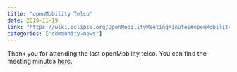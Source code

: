 ```yaml
---
title: "openMobility Telco"
date: 2019-11-19
link: "https://wiki.eclipse.org/OpenMobilityMeetingMinutes#openMobility_Telco_.28Nov.2C_19_2019.29"
categories: ["community-news"]
---
```

Thank you for attending the last openMobility telco. You can find the meeting minutes [here](https://wiki.eclipse.org/OpenMobilityMeetingMinutes#openMobility_Telco_.28Nov.2C_19_2019.29).



